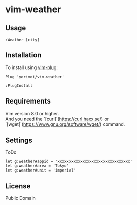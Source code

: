 # vim-weather

## Usage
`:Weather [city]`

## Installation
To install using [vim-plug](https://github.com/junegunn/vim-plug):
```
Plug 'yorimoi/vim-weather'
```
`:PlugInstall`

## Requirements
Vim version 8.0 or higher.  
And you need the \`[curl]\`(https://curl.haxx.se/) or \`[wget]\`(https://www.gnu.org/software/wget/) command.

## Settings
ToDo
```
let g:weather#appid = 'xxxxxxxxxxxxxxxxxxxxxxxxxxxxxxxx'
let g:weather#area = 'Tokyo'
let g:weather#unit = 'imperial'
```

## License
Public Domain
